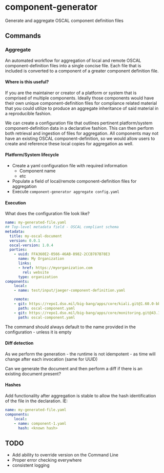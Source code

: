# component-generator
Generate and aggregate OSCAL component definition files


## Commands

### Aggregate
An automated workflow for aggregation of local and remote OSCAL component-definition files into a single concise file. Each file that is included is converted to a component of a greater component definition file. 

#### Where is this useful?
If you are the maintainer or creator of a platform or system that is comprised of multiple components. Ideally those components would have their own unique component-definition files for compliance related material that you could utilize to produce an aggregate inheritance of said material in a reproducible fashion. 

We can create a configuration file that outlines pertinent platform/system component-definition data in a declarative fashion. This can then perform both retrieval and ingestion of files for aggregation. All components may not have an existing OSCAL component-definition, so we would allow users to create and reference these local copies for aggregation as well. 

#### Platform/System lifecycle

- Create a yaml configuration file with required information
    - Component name
    - etc
- Populate a field of local/remote component-definition files for aggregation
- Execute `component-generator aggregate config.yaml`

#### Execution 
What does the configuration file look like?

```yaml
name: my-generated-file.yaml
## Top-level metadata field - OSCAL compliant schema
metadata:
  title: my-oscal-document
  version: 0.0.1
  oscal-version: 1.0.4
  parties:
    - uuid: FFA360E2-0566-46AB-8982-2CCB787B78E3
      name: My Organization
      links:
      - href: https://myorganization.com
        rel: website
      type: organization
components:
    local:
    - name: test/input/jaeger-component-definition.yaml

    remote:
    - git: https://repo1.dso.mil/big-bang/apps/core/kiali.git@1.60.0-bb.2
      path: oscal-component.yaml
    - git: https://repo1.dso.mil/big-bang/apps/core/monitoring.git@43.1.2-bb.1
      path: oscal-component.yaml
```

The command should always default to the name provided in the configuration - unless it is empty

#### Diff detection
As we perform the generation - the runtime is not idempotent - as time will change after each invocation (same for UUID)

Can we generate the document and then perform a diff if there is an existing document present?

#### Hashes
Add functionality after aggregation is stable to allow the hash identification of the file in the declaration.
IE:

```yaml
name: my-generated-file.yaml
components:
    local:
    - name: component-1.yaml
      hash: <known hash>
```

## TODO
- Add ability to override version on the Command Line
- Proper error checking everywhere
- consistent logging